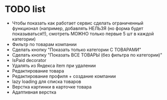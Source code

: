 # TODO list

- Чтобы показать как работает сервис сделать ограниченный функционал 
(например, добавлять НЕЛЬЗЯ (но форма будет показываться!!), смотреть МОЖНО только первые 5 шт 
в каждой категории)
- Фильтр по товарам компании
- Сделать кнопку "Показать только категории С ТОВАРАМИ"
- Сделать кнопку "Показать ВСЕ ТОВАРЫ (без фильтра по категории)"
- IsPaid decorator
- Удалять из Яндекса item при удалении
- Редактирование товара
- Редактирование профиля + создание компании
- lazy loading для списка товаров
- Верстка картинки в карточке товара
- Адаптивная верстка